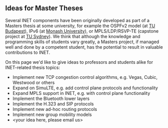 ## Ideas for Master Theses

Several INET components have been originally developed as part of a Masters thesis at some university, for example the OSPFv2 model (at [TU Budapest][5]), IPv6 (at [Monash University][6]), or MPLS/LDP/RSVP-TE (capstone project at [TU Sydney][7]). We think that although the knowledge and programming skills of students vary greatly, a Masters project, if managed well and done by a competent student, has the potential to result in valuable contributions to INET.

On this page we'd like to give ideas to professors and students alike for INET-related thesis topics:

*   Implement new TCP congestion control algorithms, e.g. Vegas, Cubic, Westwood or others
*   Expand on SimuLTE, e.g. add control plane protocols and functionality
*   Expand MPLS support in INET, e.g. with control plane functionality
*   Implement the Bluetooth lower layers
*   Implement the H.323 and SIP protocols
*   Implement new ad-hoc routing protocols
*   Implement new group mobility models
*   <your idea here, please email us>

 [5]: http://www.vik.bme.hu/en/
 [6]: http://www.eng.monash.edu.au/ecse
 [7]: http://www.uts.edu.au/
